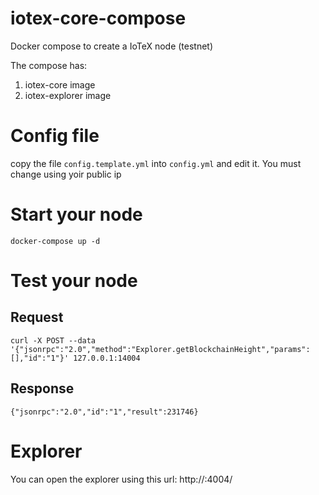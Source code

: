 # iotex-core-compose

Docker compose to create a IoTeX node (testnet)	

The compose has:
1. iotex-core image
2. iotex-explorer image

# Config file

copy the file ```config.template.yml``` into ```config.yml``` and edit it. You must change using yoir public ip

# Start your node

```
docker-compose up -d
```

# Test your node

## Request

```
curl -X POST --data '{"jsonrpc":"2.0","method":"Explorer.getBlockchainHeight","params":[],"id":"1"}' 127.0.0.1:14004 
```

## Response

```
{"jsonrpc":"2.0","id":"1","result":231746}
```
# Explorer

You can open the explorer using this url: http://<YOUR IP>:4004/
